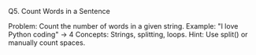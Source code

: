 Q5. Count Words in a Sentence

Problem:
Count the number of words in a given string.
Example: "I love Python coding" → 4
Concepts: Strings, splitting, loops.
Hint: Use split() or manually count spaces.